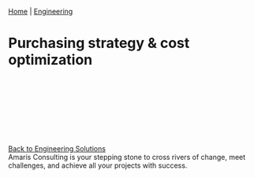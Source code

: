 [Home](https://amaris.com) | [Engineering](https://amaris.com/business-line/engineering/)
# Purchasing strategy & cost optimization
[Back to Engineering Solutions](https://amaris.com/business-line/engineering/)
![Amaris Logo](data:image/svg+xml,%3Csvg%20xmlns='http://www.w3.org/2000/svg'%20viewBox='0%200%200%200'%3E%3C/svg%3E)
Amaris Consulting is your stepping stone to cross rivers of change, meet challenges, and achieve all your projects with success.
